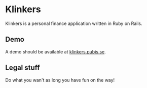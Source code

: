 Klinkers
========

Klinkers is a personal finance application written in Ruby on Rails.

Demo
----

A demo should be available at [klinkers.pubis.se][demo].

Legal stuff
-----------

Do what you wan't as long you have fun on the way!

  [demo]: http://klinkers.pubis.se